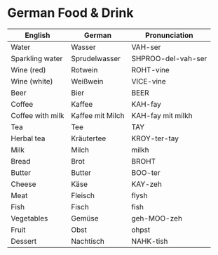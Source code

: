 # German Food & Drink

| English | German | Pronunciation |
|----------------|----------------|----------------|
| Water | Wasser | VAH-ser |
| Sparkling water | Sprudelwasser | SHPROO-del-vah-ser |
| Wine (red) | Rotwein | ROHT-vine |
| Wine (white) | Weißwein | VICE-vine |
| Beer | Bier | BEER |
| Coffee | Kaffee | KAH-fay |
| Coffee with milk | Kaffee mit Milch | KAH-fay mit milkh |
| Tea | Tee | TAY |
| Herbal tea | Kräutertee | KROY-ter-tay |
| Milk | Milch | milkh |
| Bread | Brot | BROHT |
| Butter | Butter | BOO-ter |
| Cheese | Käse | KAY-zeh |
| Meat | Fleisch | flysh |
| Fish | Fisch | fish |
| Vegetables | Gemüse | geh-MOO-zeh |
| Fruit | Obst | ohpst |
| Dessert | Nachtisch | NAHK-tish |
